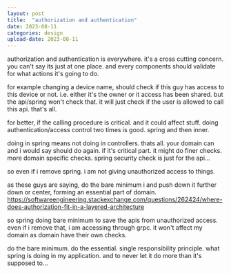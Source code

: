 ```yaml
---
layout: post
title:  "authorization and authentication"
date: 2023-08-11
categories: design
upload-date: 2023-08-11
---
```


authorization and authentication is everywhere.
it's a cross cutting concern.
you can't say its just at one place. and every components should validate for what actions it's going to do.

for example changing a device name, should check if this guy has access to this device or not. i.e. either it's the owner or it access has been shared.
but the api/spring won't check that.
it will just check if the user is allowed to call this api.
that's all.

for better, if the calling procedure is critical. and it could affect stuff.
doing authentication/access control two times is good.
spring and then inner.

doing in spring means not doing in controllers. thats all.
your domain can and i would say should do again. if it's critical part. it might do finer checks.
more domain specific checks.
spring security check is just for the api...

so even if i remove spring. i am not giving unauthorized access to things.


as these guys are saying,
do the bare minimum i
and push down it further down or center, forming an essential part of domain.
https://softwareengineering.stackexchange.com/questions/262424/where-does-authorization-fit-in-a-layered-architecture

so spring doing bare minimum to save the apis from unauthorized access.
even if i remove that, i am accessing through grpc. it won't affect my domain as domain have their own checks.

do the bare minimum.
do the essential.
single responsibility principle.
what spring is doing in my application. and to never let it do more than it's supposed to...

